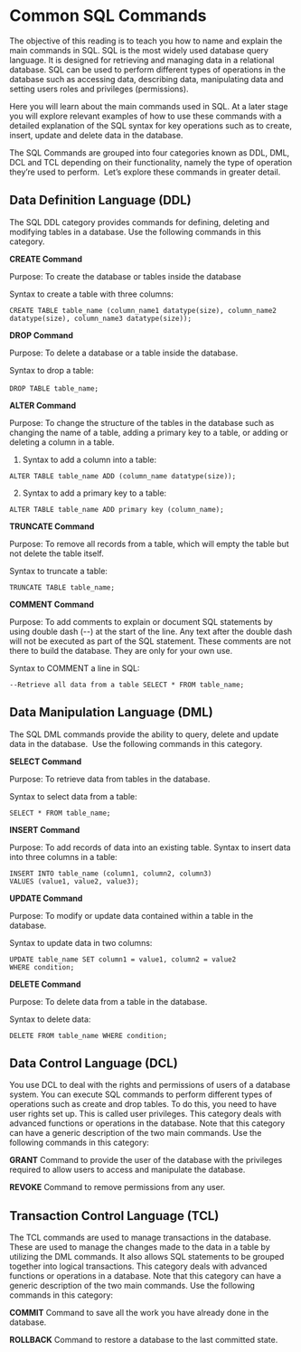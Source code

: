 # Common SQL Commands

The objective of this reading is to teach you how to name and explain the main commands in SQL. SQL is the most widely used database query language. It is designed for retrieving and managing data in a relational database. SQL can be used to perform different types of operations in the database such as accessing data, describing data, manipulating data and setting users roles and privileges (permissions). 

Here you will learn about the main commands used in SQL. At a later stage you will explore relevant examples of how to use these commands with a detailed explanation of the SQL syntax for key operations such as to create, insert, update and delete data in the database. 

The SQL Commands are grouped into four categories known as DDL, DML, DCL and TCL depending on their functionality, namely the type of operation they’re used to perform.  Let’s explore these commands in greater detail.

## **Data Definition Language (DDL)**

The SQL DDL category provides commands for defining, deleting and modifying tables in a database. Use the following commands in this category.

**CREATE Command**

Purpose: To create the database or tables inside the database

Syntax to create a table with three columns:

`CREATE TABLE table_name (column_name1 datatype(size), column_name2 datatype(size), column_name3 datatype(size));`

**DROP Command**

Purpose: To delete a database or a table inside the database. 

Syntax to drop a table:

`DROP TABLE table_name;` 

**ALTER Command**

Purpose: To change the structure of the tables in the database such as changing the name of a table, adding a primary key to a table, or adding or deleting a column in a table.

1.  Syntax to add a column into a table:
    

`ALTER TABLE table_name ADD (column_name datatype(size));`

2. Syntax to add a primary key to a table:

`ALTER TABLE table_name ADD primary key (column_name);`

**TRUNCATE Command**

Purpose: To remove all records from a table, which will empty the table but not delete the table itself. 

Syntax to truncate a table:

`TRUNCATE TABLE table_name;`

**COMMENT Command**

Purpose: To add comments to explain or document SQL statements by using double dash (--) at the start of the line. Any text after the double dash will not be executed as part of the SQL statement. These comments are not there to build the database. They are only for your own use.   

Syntax to COMMENT a line in SQL: 

`--Retrieve all data from a table SELECT * FROM table_name;`

## **Data Manipulation Language (DML)**

The SQL DML commands provide the ability to query, delete and update data in the database.  Use the following commands in this category.

**SELECT Command**

Purpose: To retrieve data from tables in the database. 

Syntax to select data from a table:

`SELECT * FROM table_name;`

**INSERT Command**

Purpose: To add records of data into an existing table. Syntax to insert data into three columns in a table:

`INSERT INTO table_name (column1, column2, column3) VALUES (value1, value2, value3);`

**UPDATE Command**

Purpose: To modify or update data contained within a table in the database. 

Syntax to update data in two columns:

`UPDATE table_name SET column1 = value1, column2 = value2 WHERE condition;`

**DELETE Command**

Purpose: To delete data from a table in the database.

Syntax to delete data:

`DELETE FROM table_name WHERE condition;`

## **Data Control Language (DCL)**

You use DCL to deal with the rights and permissions of users of a database system. You can execute SQL commands to perform different types of operations such as create and drop tables. To do this, you need to have user rights set up. This is called user privileges. This category deals with advanced functions or operations in the database. Note that this category can have a generic description of the two main commands. Use the following commands in this category:

**GRANT** Command to provide the user of the database with the privileges required to allow users to access and manipulate the database.

**REVOKE** Command to remove permissions from any user.

## **Transaction Control Language (TCL)** 

The TCL commands are used to manage transactions in the database. These are used to manage the changes made to the data in a table by utilizing the DML commands. It also allows SQL statements to be grouped together into logical transactions. This category deals with advanced functions or operations in a database. Note that this category can have a generic description of the two main commands. Use the following commands in this category:

**COMMIT** Command to save all the work you have already done in the database. 

**ROLLBACK** Command to restore a database to the last committed state.
